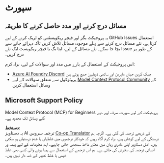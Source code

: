 <!--
CO_OP_TRANSLATOR_METADATA:
{
  "original_hash": "b3cffaf217113101e21eba532be806ea",
  "translation_date": "2025-05-20T20:27:01+00:00",
  "source_file": "SUPPORT.md",
  "language_code": "ur"
}
-->
# سپورٹ

## مسائل درج کرنے اور مدد حاصل کرنے کا طریقہ  

یہ پروجیکٹ بگز اور فیچر ریکویسٹس کو ٹریک کرنے کے لیے GitHub Issues استعمال کرتا ہے۔ نئے مسائل درج کرنے سے پہلے موجودہ مسائل تلاش کریں تاکہ دہرائے جانے سے بچا جا سکے۔ نئے مسائل کے لیے، اپنا بگ یا فیچر ریکویسٹ ایک نئے Issue کے طور پر درج کریں۔

اس پروجیکٹ کے استعمال کے بارے میں مدد اور سوالات کے لیے، براہ کرم:
- [Azure AI Foundry Discord](https://discord.com/invite/ByRwuEEgH4) چیک کریں جہاں ماہرین اور ساتھی ڈویلپرز جمع ہوتے ہیں
- پروٹوکول سے متعلق سوالات کے لیے [Model Context Protocol Community](https://modelcontextprotocol.io/community/) کے وسائل استعمال کریں

## Microsoft Support Policy  

Model Context Protocol (MCP) for Beginners پروجیکٹ کے لیے سپورٹ صرف اوپر دیے گئے وسائل تک محدود ہے۔

**دستخط**:  
یہ دستاویز AI ترجمہ سروس [Co-op Translator](https://github.com/Azure/co-op-translator) کے ذریعے ترجمہ کی گئی ہے۔ اگرچہ ہم درستگی کے لیے کوشاں ہیں، براہ کرم آگاہ رہیں کہ خودکار ترجموں میں غلطیاں یا عدم درستیاں ہو سکتی ہیں۔ اصل دستاویز اپنی مادری زبان میں معتبر ماخذ سمجھی جانی چاہیے۔ اہم معلومات کے لیے پیشہ ور انسانی ترجمہ کی سفارش کی جاتی ہے۔ ہم اس ترجمے کے استعمال سے پیدا ہونے والی کسی بھی غلط فہمی یا غلط تعبیر کے ذمہ دار نہیں ہیں۔